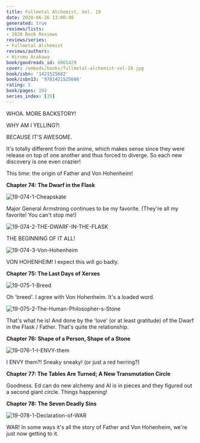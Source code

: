 ```yaml
---
title: Fullmetal Alchemist, Vol. 19
date: 2020-06-26 13:00:48
generated: true
reviews/lists:
- 2020 Book Reviews
reviews/series:
- Fullmetal Alchemist
reviews/authors:
- Hiromu Arakawa
book/goodreads_id: 6065429
cover: /embeds/books/fullmetal-alchemist-vol-19.jpg
book/isbn: '1421525682'
book/isbn13: '9781421525686'
rating: 5
book/pages: 192
series_index: [19]
---
```

WHOA. MORE BACKSTORY!  

WHY AM I YELLING?!  

<!--more-->

BECAUSE IT'S AWESOME.  

It's totally different from the anime, which makes sense since they were release on top of one another and thus forced to diverge. So each new discovery is one even crazier!  

This time: the origin of Father and Von Hohenheim!  

 **Chapter 74: The Dwarf in the Flask**  

![19-074-1-Cheapskate](/embeds/books/attachments/19-074-1-cheapskate.png)  

Major General Armstrong continues to be my favorite. (They're all my favorite! You can't stop me!)  

![19-074-2-THE-DWARF-IN-THE-FLASK](/embeds/books/attachments/19-074-2-the-dwarf-in-the-flask.png)  

THE BEGINNING OF IT ALL!  

![19-074-3-Von-Hohenheim](/embeds/books/attachments/19-074-3-von-hohenheim.png)  

VON HOHENHEIM! I expect this will go badly.  

**Chapter 75: The Last Days of Xerxes**  

![19-075-1-Breed](/embeds/books/attachments/19-075-1-breed.png)  

Oh 'breed'. I agree with Von Hohenheim. It's a loaded word.  

![19-075-2-The-Human-Philosopher-s-Stone](/embeds/books/attachments/19-075-2-the-human-philosopher-s-stone.png)  

That's what he is! And done by the 'love' (or at least gratitude) of the Dwarf in the Flask / Father. That's quite the relationship.  

**Chapter 76: Shape of a Person, Shape of a Stone**  

![19-076-1-I-ENVY-them](/embeds/books/attachments/19-076-1-i-envy-them.png)  

I ENVY them?! Sneaky sneaky! (or just a red herring?)  

 **Chapter 77: The Tables Are Turned; A New Transmutation Circle**  

Goodness. Ed can do new alchemy and Al is in pieces and they figured out a second giant circle. Things happening!  

 **Chapter 78: The Seven Deadly Sins**  

![19-078-1-Declaration-of-WAR](/embeds/books/attachments/19-078-1-declaration-of-war.png)  

WAR! In some ways it's all the story of Father and Von Hohenheim, we're just now getting to it.